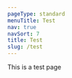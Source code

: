 ```yaml
---
pageType: standard
menuTitle: Test
nav: true
navSort: 7
title: Test
slug: /test
---
```

This is a test page
